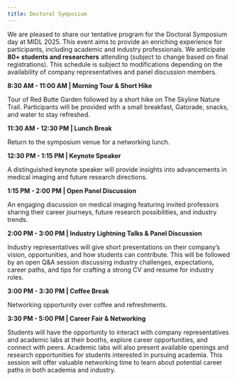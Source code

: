 ```yaml
---
title: Doctoral Symposium
---
```


We are pleased to share our tentative program for the Doctoral Symposium day at MIDL 2025. This event aims to provide an enriching experience for participants, including academic and industry professionals. We anticipate **80+ students and researchers** attending (subject to change based on final registrations). This schedule is subject to modifications depending on the availability of company representatives and panel discussion members.

**8:30 AM - 11:00 AM | Morning Tour & Short Hike**   

Tour of Red Butte Garden followed by a short hike on The Skyline Nature Trail. Participants will be provided with a small breakfast, Gatorade, snacks, and water to stay refreshed.

**11:30 AM - 12:30 PM | Lunch Break**   

Return to the symposium venue for a networking lunch.

**12:30 PM - 1:15 PM | Keynote Speaker**   

A distinguished keynote speaker will provide insights into advancements in medical imaging and future research directions.

**1:15 PM - 2:00 PM | Open Panel Discussion**   

An engaging discussion on medical imaging featuring invited professors sharing their career journeys, future research possibilities, and industry trends.

**2:00 PM - 3:00 PM | Industry Lightning Talks & Panel Discussion**   

Industry representatives will give short presentations on their company’s vision, opportunities, and how students can contribute. This will be followed by an open Q&A session discussing industry challenges, expectations, career paths, and tips for crafting a strong CV and resume for industry roles.

**3:00 PM - 3:30 PM | Coffee Break**   

Networking opportunity over coffee and refreshments.

**3:30 PM - 5:00 PM | Career Fair & Networking**   

Students will have the opportunity to interact with company representatives and academic labs at their booths, explore career opportunities, and connect with peers. Academic labs will also present available openings and research opportunities for students interested in pursuing academia. This session will offer valuable networking time to learn about potential career paths in both academia and industry.


